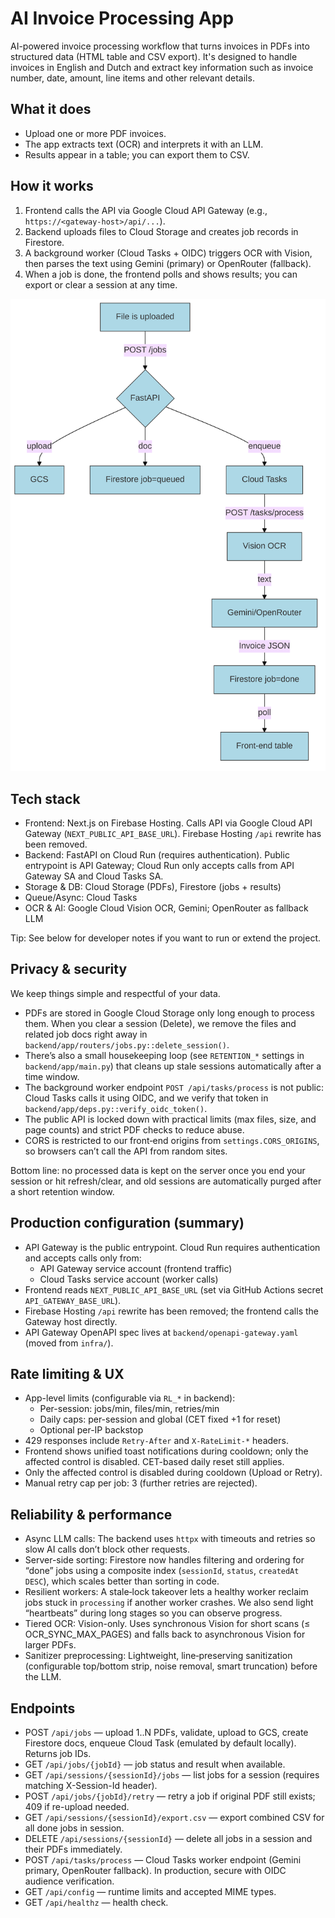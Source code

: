 # AI Invoice Processing App

AI-powered invoice processing workflow that turns invoices in PDFs into structured data (HTML table and CSV export). It's designed to handle invoices in English and Dutch and extract key information such as invoice number, date, amount, line items and other relevant details.

## What it does
- Upload one or more PDF invoices.
- The app extracts text (OCR) and interprets it with an LLM.
- Results appear in a table; you can export them to CSV.

## How it works
1) Frontend calls the API via Google Cloud API Gateway (e.g., `https://<gateway-host>/api/...`).
2) Backend uploads files to Cloud Storage and creates job records in Firestore.
3) A background worker (Cloud Tasks + OIDC) triggers OCR with Vision, then parses
   the text using Gemini (primary) or OpenRouter (fallback).
4) When a job is done, the frontend polls and shows results; you can export or
   clear a session at any time.

![Workflow](diagram.png)

## Tech stack
- Frontend: Next.js on Firebase Hosting. Calls API via Google Cloud API Gateway (`NEXT_PUBLIC_API_BASE_URL`). Firebase Hosting `/api` rewrite has been removed.
- Backend: FastAPI on Cloud Run (requires authentication). Public entrypoint is API Gateway; Cloud Run only accepts calls from API Gateway SA and Cloud Tasks SA.
- Storage & DB: Cloud Storage (PDFs), Firestore (jobs + results)
- Queue/Async: Cloud Tasks
- OCR & AI: Google Cloud Vision OCR, Gemini; OpenRouter as fallback LLM

Tip: See below for developer notes if you want to run or extend the project.

## Privacy & security

We keep things simple and respectful of your data.

- PDFs are stored in Google Cloud Storage only long enough to process them.
  When you clear a session (Delete), we remove the files and related job docs right away
  in `backend/app/routers/jobs.py::delete_session()`.
- There’s also a small housekeeping loop (see `RETENTION_*` settings in `backend/app/main.py`)
  that cleans up stale sessions automatically after a time window.
- The background worker endpoint `POST /api/tasks/process` is not public: Cloud Tasks calls it
  using OIDC, and we verify that token in `backend/app/deps.py::verify_oidc_token()`.
- The public API is locked down with practical limits (max files, size, and page counts) and
  strict PDF checks to reduce abuse.
- CORS is restricted to our front‑end origins from `settings.CORS_ORIGINS`, so browsers can’t
  call the API from random sites.

Bottom line: no processed data is kept on the server once you end your session or hit refresh/clear,
and old sessions are automatically purged after a short retention window.

## Production configuration (summary)

- API Gateway is the public entrypoint. Cloud Run requires authentication and accepts calls only from:
  - API Gateway service account (frontend traffic)
  - Cloud Tasks service account (worker calls)
- Frontend reads `NEXT_PUBLIC_API_BASE_URL` (set via GitHub Actions secret `API_GATEWAY_BASE_URL`).
- Firebase Hosting `/api` rewrite has been removed; the frontend calls the Gateway host directly.
- API Gateway OpenAPI spec lives at `backend/openapi-gateway.yaml` (moved from `infra/`).

## Rate limiting & UX

- App-level limits (configurable via `RL_*` in backend):
  - Per-session: jobs/min, files/min, retries/min
  - Daily caps: per-session and global (CET fixed +1 for reset)
  - Optional per-IP backstop
- 429 responses include `Retry-After` and `X-RateLimit-*` headers.
- Frontend shows unified toast notifications during cooldown; only the affected control is disabled. CET-based daily reset still applies.
- Only the affected control is disabled during cooldown (Upload or Retry).
- Manual retry cap per job: 3 (further retries are rejected).

## Reliability & performance

- Async LLM calls: The backend uses `httpx` with timeouts and retries so slow AI calls don’t block other requests.
- Server-side sorting: Firestore now handles filtering and ordering for “done” jobs using a composite index
  (`sessionId`, `status`, `createdAt DESC`), which scales better than sorting in code.
- Resilient workers: A stale‑lock takeover lets a healthy worker reclaim jobs stuck in `processing` if another
  worker crashes. We also send light “heartbeats” during long stages so you can observe progress.
- Tiered OCR: Vision-only. Uses synchronous Vision for short scans (≤ OCR_SYNC_MAX_PAGES) and falls back to asynchronous Vision for larger PDFs.
- Sanitizer preprocessing: Lightweight, line‑preserving sanitization (configurable top/bottom strip, noise removal, smart truncation) before the LLM.


## Endpoints

- POST `/api/jobs` — upload 1..N PDFs, validate, upload to GCS, create Firestore docs, enqueue Cloud Task (emulated by default locally). Returns job IDs.
- GET `/api/jobs/{jobId}` — job status and result when available.
- GET `/api/sessions/{sessionId}/jobs` — list jobs for a session (requires matching X-Session-Id header).
- POST `/api/jobs/{jobId}/retry` — retry a job if original PDF still exists; 409 if re-upload needed.
- GET `/api/sessions/{sessionId}/export.csv` — export combined CSV for all done jobs in session.
- DELETE `/api/sessions/{sessionId}` — delete all jobs in a session and their PDFs immediately.
- POST `/api/tasks/process` — Cloud Tasks worker endpoint (Gemini primary, OpenRouter fallback). In production, secure with OIDC audience verification.
- GET `/api/config` — runtime limits and accepted MIME types.
- GET `/api/healthz` — health check.

